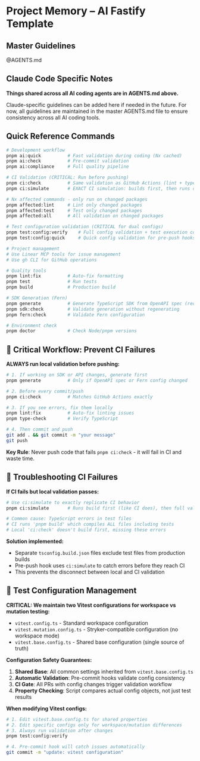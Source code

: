 # Project Memory – AI Fastify Template

## Master Guidelines

@AGENTS.md

## Claude Code Specific Notes

**Things shared across all AI coding agents are in AGENTS.md above.**

Claude-specific guidelines can be added here if needed in the future. For now, all guidelines are maintained in the master AGENTS.md file to ensure consistency across all AI coding tools.

## Quick Reference Commands

```bash
# Development workflow
pnpm ai:quick          # Fast validation during coding (Nx cached)
pnpm ai:check          # Pre-commit validation
pnpm ai:compliance     # Full quality pipeline

# CI Validation (CRITICAL: Run before pushing)
pnpm ci:check          # Same validation as GitHub Actions (lint + type-check + test)
pnpm ci:simulate       # EXACT CI simulation: builds first, then runs ci:check (use when CI fails but local passes)

# Nx affected commands - only run on changed packages
pnpm affected:lint     # Lint only changed packages
pnpm affected:test     # Test only changed packages
pnpm affected:all      # All validation on changed packages

# Test configuration validation (CRITICAL for dual configs)
pnpm test:config:verify    # Full config validation + test execution comparison
pnpm test:config:quick     # Quick config validation for pre-push hooks

# Project management
# Use Linear MCP tools for issue management
# Use gh CLI for GitHub operations

# Quality tools
pnpm lint:fix          # Auto-fix formatting
pnpm test              # Run tests
pnpm build             # Production build

# SDK Generation (Fern)
pnpm generate          # Generate TypeScript SDK from OpenAPI spec (requires Docker)
pnpm sdk:check         # Validate generation without regenerating
pnpm fern:check        # Validate Fern configuration

# Environment check
pnpm doctor            # Check Node/pnpm versions
```

## 🚨 **Critical Workflow: Prevent CI Failures**

**ALWAYS run local validation before pushing:**

```bash
# 1. If working on SDK or API changes, generate first
pnpm generate          # Only if OpenAPI spec or Fern config changed

# 2. Before every commit/push
pnpm ci:check          # Matches GitHub Actions exactly

# 3. If you see errors, fix them locally
pnpm lint:fix          # Auto-fix linting issues
pnpm type-check        # Verify TypeScript

# 4. Then commit and push
git add . && git commit -m "your message"
git push
```

**Key Rule**: Never push code that fails `pnpm ci:check` - it will fail in CI and waste time.

## 🚨 **Troubleshooting CI Failures**

**If CI fails but local validation passes:**

```bash
# Use ci:simulate to exactly replicate CI behavior
pnpm ci:simulate       # Runs build first (like CI does), then full validation

# Common cause: TypeScript errors in test files
# CI runs 'pnpm build' which compiles ALL files including tests
# Local 'ci:check' doesn't build first, missing these errors
```

**Solution implemented:**

- Separate `tsconfig.build.json` files exclude test files from production builds
- Pre-push hook uses `ci:simulate` to catch errors before they reach CI
- This prevents the disconnect between local and CI validation

## 🚨 **Test Configuration Management**

**CRITICAL: We maintain two Vitest configurations for workspace vs mutation testing:**

- `vitest.config.ts` - Standard workspace configuration
- `vitest.mutation.config.ts` - Stryker-compatible configuration (no workspace mode)
- `vitest.base.config.ts` - Shared base configuration (single source of truth)

**Configuration Safety Guarantees:**

1. **Shared Base**: All common settings inherited from `vitest.base.config.ts`
2. **Automatic Validation**: Pre-commit hooks validate config consistency
3. **CI Gate**: All PRs with config changes trigger validation workflow
4. **Property Checking**: Script compares actual config objects, not just test results

**When modifying Vitest configs:**

```bash
# 1. Edit vitest.base.config.ts for shared properties
# 2. Edit specific configs only for workspace/mutation differences
# 3. Always run validation after changes
pnpm test:config:verify

# 4. Pre-commit hook will catch issues automatically
git commit -m "update: vitest configuration"
```
